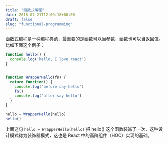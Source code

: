 ```yaml
---
title: "函数式编程"
date: 2018-07-21T12:09:18+08:00
draft: false
slug: "functional-programming"
---
```


函数式编程是一种编程典范，最重要的是函数可以当参数，函数也可以当返回值。比如下面这个例子：

```js
function hello() {
  console.log('hello, I love react')
}


function WrapperHello(fn) {
  return function() {
    console.log('before say hello')
    fn()
    console.log('after say hello')
  }
}

hello = WrapperHello(hello)
hello()
```

上面这句 `hello = WrapperHello(hello)` 把 hello() 这个函数装饰了一次，这种设计模式称为装饰器模式，这也是 React 中的高阶组件（HOC）实现的基础。
